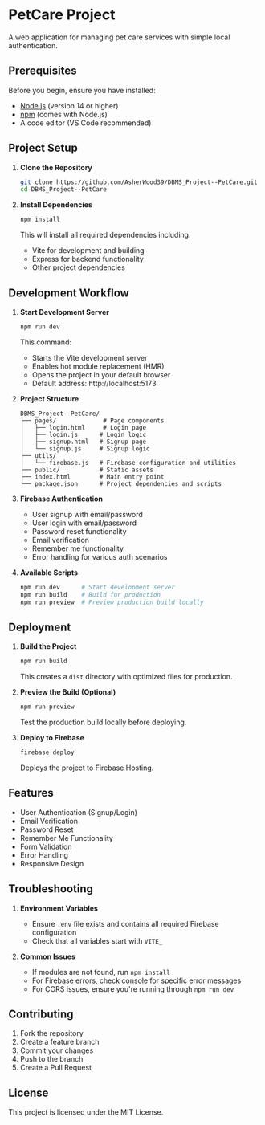 # PetCare Project

A web application for managing pet care services with simple local authentication.

## Prerequisites

Before you begin, ensure you have installed:
- [Node.js](https://nodejs.org/) (version 14 or higher)
- [npm](https://www.npmjs.com/) (comes with Node.js)
- A code editor (VS Code recommended)

## Project Setup

1. **Clone the Repository**
   ```bash
   git clone https://github.com/AsherWood39/DBMS_Project--PetCare.git
   cd DBMS_Project--PetCare
   ```

2. **Install Dependencies**
   ```bash
   npm install
   ```
   This will install all required dependencies including:
   - Vite for development and building
   - Express for backend functionality
   - Other project dependencies

## Development Workflow

1. **Start Development Server**
   ```bash
   npm run dev
   ```
   This command:
   - Starts the Vite development server
   - Enables hot module replacement (HMR)
   - Opens the project in your default browser
   - Default address: http://localhost:5173

2. **Project Structure**
   ```
   DBMS_Project--PetCare/
   ├── pages/             # Page components
   │   ├── login.html     # Login page
   │   ├── login.js      # Login logic
   │   ├── signup.html   # Signup page
   │   └── signup.js     # Signup logic
   ├── utils/
   │   └── firebase.js   # Firebase configuration and utilities
   ├── public/           # Static assets
   ├── index.html        # Main entry point
   └── package.json      # Project dependencies and scripts
   ```

3. **Firebase Authentication**
   - User signup with email/password
   - User login with email/password
   - Password reset functionality
   - Email verification
   - Remember me functionality
   - Error handling for various auth scenarios

4. **Available Scripts**
   ```bash
   npm run dev      # Start development server
   npm run build    # Build for production
   npm run preview  # Preview production build locally
   ```

## Deployment

1. **Build the Project**
   ```bash
   npm run build
   ```
   This creates a `dist` directory with optimized files for production.

2. **Preview the Build (Optional)**
   ```bash
   npm run preview
   ```
   Test the production build locally before deploying.

3. **Deploy to Firebase**
   ```bash
   firebase deploy
   ```
   Deploys the project to Firebase Hosting.

## Features
- User Authentication (Signup/Login)
- Email Verification
- Password Reset
- Remember Me Functionality
- Form Validation
- Error Handling
- Responsive Design

## Troubleshooting

1. **Environment Variables**
   - Ensure `.env` file exists and contains all required Firebase configuration
   - Check that all variables start with `VITE_`

2. **Common Issues**
   - If modules are not found, run `npm install`
   - For Firebase errors, check console for specific error messages
   - For CORS issues, ensure you're running through `npm run dev`

## Contributing
1. Fork the repository
2. Create a feature branch
3. Commit your changes
4. Push to the branch
5. Create a Pull Request

## License
This project is licensed under the MIT License.
